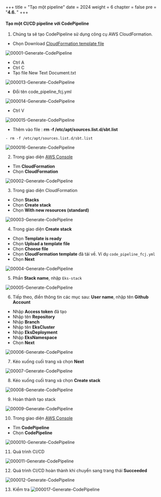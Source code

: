 +++
title = "Tạo một pipeline"
date = 2024
weight = 6
chapter = false
pre = "<b>4.6. </b>"
+++

#### Tạo một CI/CD pipeline với CodePipeline

1. Chúng ta sẽ tạo CodePipeline sử dụng công cụ AWS CloudFormation.
- Chọn Download [CloudFormation template file](https://raw.githubusercontent.com/First-Cloud-Journey/000062-EKSCICD/main/code_pipeline_fcj.yml)

![00001-Generate-CodePipeline](../images/4-Generate-Code-Pipeline/6-Generate-CodePipeline/00001-Generate-CodePipeline.png?width=90pc)

- Ctrl A
- Ctrl C
- Tạo file New Text Document.txt

![000013-Generate-CodePipeline](../images/4-Generate-Code-Pipeline/6-Generate-CodePipeline/000013-Generate-CodePipeline.png?width=90pc)

- Đổi tên code_pipeline_fcj.yml

![000014-Generate-CodePipeline](../images/4-Generate-Code-Pipeline/6-Generate-CodePipeline/000014-Generate-CodePipeline.png?width=90pc)
- Ctrl V

![000015-Generate-CodePipeline](../images/4-Generate-Code-Pipeline/6-Generate-CodePipeline/000015-Generate-CodePipeline.png?width=90pc)
- Thêm vào file  : **rm -f /etc/apt/sources.list.d/sbt.list**
```
- rm -f /etc/apt/sources.list.d/sbt.list
```

![000016-Generate-CodePipeline](../images/4-Generate-Code-Pipeline/6-Generate-CodePipeline/000016-Generate-CodePipeline.png?width=90pc)


  
2. Trong giao diện [AWS Console](https://aws.amazon.com/console/)
- Tìm  **CloudFormation**
- Chọn  **CloudFormation**

![00002-Generate-CodePipeline](../images/4-Generate-Code-Pipeline/6-Generate-CodePipeline/00002-Generate-CodePipeline.png?width=90pc)


3. Trong giao diện CloudFormation
- Chọn  **Stacks**
- Chọn  **Create stack**
- Chọn  **With new resources (standard)**

![00003-Generate-CodePipeline](../images/4-Generate-Code-Pipeline/6-Generate-CodePipeline/00003-Generate-CodePipeline.png?width=90pc)

4. Trong giao diện **Create stack**
- Chọn  **Template is ready**
- Chọn  **Upload a template file**
- Chọn  **Choose file**
- Chọn  **CloudFormation template** đã tải về. Ví dụ `code_pipeline_fcj.yml`
- Chọn  **Next**

![00004-Generate-CodePipeline](../images/4-Generate-Code-Pipeline/6-Generate-CodePipeline/00004-Generate-CodePipeline.png?width=90pc)

5. Phần **Stack name**, nhập `Eks-stack`

![00005-Generate-CodePipeline](../images/4-Generate-Code-Pipeline/6-Generate-CodePipeline/00005-Generate-CodePipeline.png?width=90pc)


6. Tiếp theo, điền thông tin các mục sau:
**User name**, nhập tên **Github Account**
- Nhập **Access token** đã tạo
- Nhập tên **Repository**
- Nhập **Branch**
- Nhập tên **EksCluster**
- Nhập **EksDeployment**
- Nhập **EksNamespace**
- Chọn  **Next**

![00006-Generate-CodePipeline](../images/4-Generate-Code-Pipeline/6-Generate-CodePipeline/00006-Generate-CodePipeline.png?width=90pc)


7. Kéo xuống cuối trang và chọn **Next**

![00007-Generate-CodePipeline](../images/4-Generate-Code-Pipeline/6-Generate-CodePipeline/00007-Generate-CodePipeline.png?width=90pc)

8. Kéo xuống cuối trang và chọn **Create stack**

![00008-Generate-CodePipeline](../images/4-Generate-Code-Pipeline/6-Generate-CodePipeline/00008-Generate-CodePipeline.png?width=90pc)

9.  Hoàn thành tạo stack

![00009-Generate-CodePipeline](../images/4-Generate-Code-Pipeline/6-Generate-CodePipeline/00009-Generate-CodePipeline.png?width=90pc)

10. Trong giao diện [AWS Console](https://aws.amazon.com/console/)
- Tìm  **CodePipeline**
- Chọn  **CodePipeline**

![000010-Generate-CodePipeline](../images/4-Generate-Code-Pipeline/6-Generate-CodePipeline/000010-Generate-CodePipeline.png?width=90pc)

11. Quá trình CI/CD

![000011-Generate-CodePipeline](../images/4-Generate-Code-Pipeline/6-Generate-CodePipeline/000011-Generate-CodePipeline.png?width=90pc)

12. Quá trình CI/CD hoàn thành khi chuyển sang trang thái **Succeeded**

![000012-Generate-CodePipeline](../images/4-Generate-Code-Pipeline/6-Generate-CodePipeline/000012-Generate-CodePipeline.png?width=90pc)


13. Kiểm tra
![000017-Generate-CodePipeline](../images/4-Generate-Code-Pipeline/6-Generate-CodePipeline/000017-Generate-CodePipeline.png?width=90pc)
